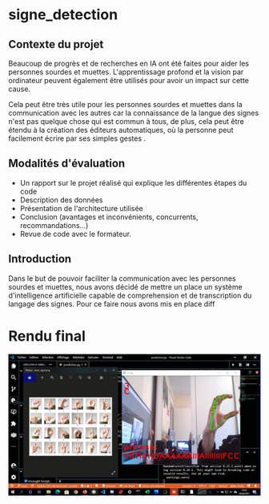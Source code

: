 # signe_detection

## Contexte du projet
Beaucoup de progrès et de recherches en IA ont été faites pour aider les personnes sourdes et muettes. L'apprentissage profond et la vision par ordinateur peuvent également être utilisés pour avoir un impact sur cette cause.

Cela peut être très utile pour les personnes sourdes et muettes dans la communication avec les autres car la connaissance de la langue des signes n'est pas quelque chose qui est commun à tous, de plus, cela peut être étendu à la création des éditeurs automatiques, où la personne peut facilement écrire par ses simples gestes .

## Modalités d'évaluation

*    Un rapport sur le projet réalisé qui explique les différentes étapes du code
*   Description des données
*    Présentation de l'architecture utilisée
*    Conclusion (avantages et inconvénients, concurrents, recommandations…)
*    Revue de code avec le formateur.



## Introduction

Dans le but de pouvoir faciliter la communication avec les personnes sourdes et muettes, nous avons décidé de mettre un place un système d'intelligence artificielle  capable de comprehension et de transcription du langage des signes. Pour ce faire nous avons mis en place diff




























































# Rendu final
![image](/images.png)
